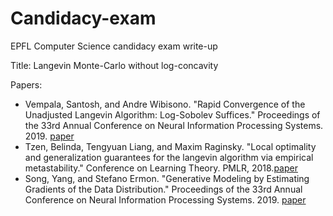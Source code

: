# Candidacy-exam
EPFL Computer Science candidacy exam write-up

Title: Langevin Monte-Carlo without log-concavity

Papers:
 
- Vempala, Santosh, and Andre Wibisono. "Rapid Convergence of the Unadjusted Langevin Algorithm: Log-Sobolev Suffices." Proceedings of the 33rd Annual Conference on Neural Information Processing Systems. 2019. [paper](https://arxiv.org/abs/1903.08568)
- Tzen, Belinda, Tengyuan Liang, and Maxim Raginsky. "Local optimality and generalization guarantees for the langevin algorithm via empirical metastability." Conference on Learning Theory. PMLR, 2018.[paper](http://proceedings.mlr.press/v75/tzen18a.html)
- Song, Yang, and Stefano Ermon. "Generative Modeling by Estimating Gradients of the Data Distribution." Proceedings of the 33rd Annual Conference on Neural Information Processing Systems. 2019. [paper](https://arxiv.org/abs/1907.05600)
